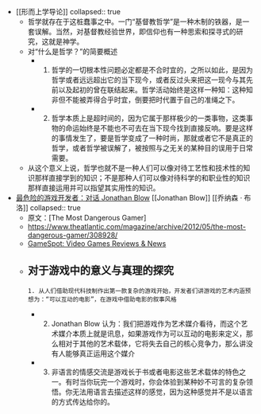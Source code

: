 - [[形而上学导论]]
  collapsed:: true
	- 哲学就存在于这桩蠢事之中。一门“基督教哲学”是一种木制的铁器，是一套误解。当然，对基督教经验世界，即信仰也有一种思索和探寻式的研究，这就是神学。
	- 对“什么是哲学？”的简要概述
		- 1. 哲学的一切根本性问题必定都是不合时宜的，之所以如此，是因为哲学或者远远超出它的当下现今，或者反过头来把这一现今与其先前以及起初的曾在联结起来。哲学活动始终是这样一种知：这种知非但不能被弄得合乎时宜，倒要把时代置于自己的准绳之下。
		- 2. 哲学本质上是超时间的，因为它属于那样极少的一类事物，这类事物的命运始终是不能也不可去在当下现今找到直接反响。要是这样的事情发生了，要是哲学变成了一种时尚，那就或者它不是真正的哲学，或者哲学被误解了，被按照与之无关的某种目的误用于日常需要。
	- 从这个意义上说，哲学也就不是一种人们可以像对待工艺性和技术性的知识那样直接学到的知识；不是那种人们可以像对待科学的和职业性的知识那样直接运用并可以指望其实用性的知识。
- [最危险的游戏开发者：对话 Jonathan Blow](https://indienova.com/indie-game-news/the-most-dangerous-gamer/) [[Jonathan Blow]] [[乔纳森 · 布洛]]
  collapsed:: true
	- 原文：[The Most Dangerous Gamer]
	- https://www.theatlantic.com/magazine/archive/2012/05/the-most-dangerous-gamer/308928/
	- [GameSpot: Video Games Reviews & News](https://www.gamespot.com/)
	- 对于游戏中的意义与真理的探究
		-
		  1. 从人们借助现代科技制作出第一款复杂的游戏开始，开发者们讲游戏的艺术内涵预想为：“可以互动的电影”，在游戏中借助电影的叙事风格
		-
		  2. Jonathan Blow 认为：我们把游戏作为艺术媒介看待，而这个艺术媒介本质上就是讯息，如果游戏作为可以互动的电影来定义，那么相对于其他的艺术载体，它将失去自己的核心竞争力，那么讲没有人能够真正运用这个媒介
		-
		  3. 非语言的情感交流是游戏长于书或者电影这些艺术载体的特色之一。有时当你玩完一个游戏时，你会体验到某种妙不可言的复杂领悟。你无法用语言去描述这样的感觉，因为这种感觉并不是以语言的方式传达给你的。